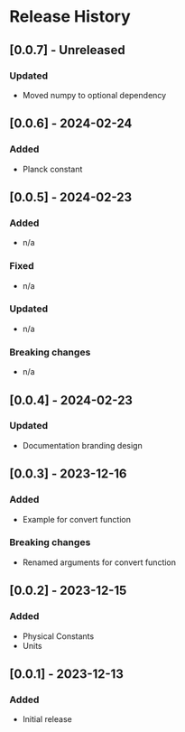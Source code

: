 # Release History

## [0.0.7] - Unreleased
### Updated
* Moved numpy to optional dependency

## [0.0.6] - 2024-02-24
### Added
* Planck constant

## [0.0.5] - 2024-02-23
### Added
* n/a
### Fixed
* n/a
### Updated
* n/a
### Breaking changes
* n/a

## [0.0.4] - 2024-02-23
### Updated
* Documentation branding design

## [0.0.3] - 2023-12-16
### Added
* Example for convert function
### Breaking changes
* Renamed arguments for convert function

## [0.0.2] - 2023-12-15
### Added
* Physical Constants
* Units

## [0.0.1] - 2023-12-13
### Added
* Initial release
